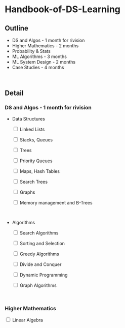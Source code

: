 # Handbook-of-DS-Learning

## Outline


- DS and Algos - 1 month for rivision
- Higher Mathematics - 2 months
- Probability & Stats
- ML Algorithms - 3 months 
- ML System Design - 2 months
- Case Studies - 4 months

<br/>

## Detail 

### DS and Algos - 1 month for rivision

- Data Structures

    <input type="checkbox"> Linked Lists

    <input type="checkbox"> Stacks, Queues

    <input type="checkbox"> Trees

    <input type="checkbox"> Priority Queues

    <input type="checkbox"> Maps, Hash Tables

    <input type="checkbox"> Search Trees
    
    <input type="checkbox"> Graphs

    <input type="checkbox"> Memory management and B-Trees  
  
<br/>

- Algorithms

    <input type="checkbox"> Search Algorithms

    <input type="checkbox"> Sorting and Selection

    <input type="checkbox"> Greedy Algorithms

    <input type="checkbox"> Divide and Conquer

    <input type="checkbox"> Dynamic Programming

    <input type="checkbox"> Graph Algorithms

<br/>

### Higher Mathematics

<input type="checkbox"> Linear Algebra
    
